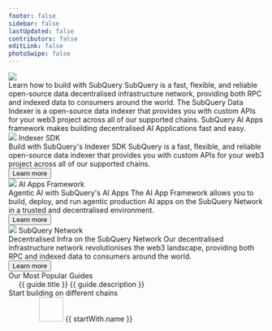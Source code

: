 ```yaml
---
footer: false
sidebar: false
lastUpdated: false
contributors: false
editLink: false
photoSwipe: false
---
```


<link rel="stylesheet" href="/assets/style/homepage.css" as="style" />
<div class="welcomeContainer">
  <div class="banner">
    <div class="bannerImage">
      <div class="bannerImageBg"></div>
      <img src="/assets/img/welcomeBanner.png" />
    </div>
    <div class="flexColCenter" style="position: relative;gap: 24px;">
      <Typography tag="h1" center maxWidth="787">
        Learn how to build with SubQuery
      </Typography>
      <Typography tag="h4" center maxWidth="687" family="body">
        SubQuery is a fast, flexible, and reliable open-source data
        decentralised infrastructure network, providing both RPC and indexed
        data to consumers around the world.
      </Typography>
      <Typography tag="h4" center maxWidth="687" family="body">
        The SubQuery Data Indexer is a open-source data indexer that provides
        you with custom APIs for your web3 project across all of our supported
        chains.
      </Typography>
      <Typography tag="h4" center maxWidth="687" family="body">
        SubQuery AI Apps framework makes building decentralised AI Applications 
        fast and easy.
      </Typography>
    </div>
  </div>
  <div class="layout flex mt80 gp24 flexColMobile">
    <BaseCard>
      <router-link
        class="flexCol gp24"
        :to="{ path: '/indexer/welcome.html' }"
      >
        <div class="flexCenter gp16">
          <img src="/assets/img/home/indexer-sdk.png" />
          <Typography tag="h4" family="body">Indexer SDK</Typography>
        </div>
        <Typography tag="h3">Build with SubQuery's Indexer SDK</Typography>
        <Typography tag="h5" type="secondary"
          >SubQuery is a fast, flexible, and reliable open-source data indexer
          that provides you with custom APIs for your web3 project across all
          of our supported chains.
        </Typography>
        <div>
          <Button class="mt40">Learn more</Button>
        </div>
      </router-link>
    </BaseCard>
    <BaseCard>
      <router-link
        class="flexCol gp24"
        :to="{ path: '/ai/welcome.html' }"
      >
        <div class="flexCenter gp16">
          <img src="/assets/img/home/indexer-sdk.png" />
          <Typography tag="h4" family="body">AI Apps Framework</Typography>
        </div>
        <Typography tag="h3">Agentic AI with SubQuery's AI Apps</Typography>
        <Typography tag="h5" type="secondary"
          >The AI App Framework allows you to build, deploy, and run agentic production AI apps on the SubQuery Network in a trusted and decentralised environment.</Typography>
        <div>
          <Button class="mt40">Learn more</Button>
        </div>
      </router-link>
    </BaseCard>
    <BaseCard>
      <router-link
        class="flexCol gp24"
        :to="{ path: '/subquery_network/welcome.html' }"
      >
        <div class="flexCenter gp16">
          <img src="/assets/img/home/subquery-network.png" />
          <Typography tag="h4" family="body">SubQuery Network</Typography>
        </div>
        <Typography tag="h3"
          >Decentralised Infra on the SubQuery Network</Typography
        >
        <Typography tag="h5" type="secondary">
          Our decentralised infrastructure network revolutionises the web3
          landscape, providing both RPC and indexed data to consumers around
          the world.</Typography
        >
        <div>
          <Button class="mt40">Learn more</Button>
        </div>
      </router-link>
    </BaseCard>

  </div>
  <div class="layout mt140">
    <Typography tag="h3"> Our Most Popular Guides </Typography>
    <div class="grid3column mt24 gp24 flexColMobile">
      <BaseCard
        v-for="guide in polularGuides"
        :key="guide.title"
        style="padding: 20px"
      >
        <component
          class="flexCol gp24"
          :is="guide.path.startsWith('https') ? 'a' : 'router-link'"
          :href="guide.path.startsWith('https') ? guide.path : ''"
          :target="guide.path.startsWith('https') ? '_blank' : ''"
          :to="{ path: guide.path }"
        >
          <Typography tag="p">{{ guide.title }}</Typography>
          <Typography size="medium">{{ guide.description }}</Typography>
        </component>
      </BaseCard>
    </div>
  </div>
  <div class="layout mt140">
    <Typography tag="h3"> Start building on different chains </Typography>
    <div class="grid6column gp24 mt24 flexWrap">
      <BaseCard
        v-for="startWith in startWithExp"
        :key="startWith.name"
        style="padding: 20px 60px"
      >
        <router-link
          class="flexColCenter gp16"
          :to="{ path: startWith.path }"
        >
          <img :src="startWith.imgSrc" width="48" height="48" />
          <Typography size="large" weight="600" center>{{
            startWith.name
          }}</Typography>
        </router-link>
      </BaseCard>
    </div>
  </div>
  <NeedHelp class="mt140"></NeedHelp>
  <Footer></Footer>
</div>

<script setup>
import { ref, computed,onMounted } from "vue";

const allNetworks = ref([])

const polularGuides = computed(() => {
  const counts = allNetworks.value.reduce((cur, add) => cur + add.networks.length, 0) || '165+'
  return [
  {
    "path": "/indexer/build/graph-migration.html",
    "title": "Migrating from the Graph",
    "description": "Discover how SubQuery provides a superior developer experience to The Graph, with a similar development workflow that makes migration quick and easy."
  },
  {
    "path": "/subquery_network/delegators/introduction.html",
    "title": "Delegate to the SubQuery Network",
    "description": "Anyone can participate as a Delegator and participate in the Network to earn rewards based on the work that Node Operators do."
  },
  {
    "path": "/indexer/quickstart/quickstart.html",
    "title": "Follow a indexer quick start guide",
    "description": "SubQuery maintains and publishes quick start guides for more than 50 different networks and projects, find one today and start building."
  },
  {
    "path": "https://subquery.network/networks",
    "title": `Browse ${counts} supported networks`,
    "description": `Our goal is to help developers with the best indexer regardless of what chain they build on, we support ${counts} networks - see the list.`,
    key: 'allNetworks'
  },
  {
    "path": "/subquery_network/token/token.html",
    "title": "The SQT Token",
    "description": "The SubQuery Token (SQT) is a utility token that powers the SubQuery Network. Learn how to get SQT and the tokenomics of it."
  },
  {
    "path": "/ai/welcome.html",
    "title": "Build and deploy AI Apps with SubQuery",
    "description": "Anyone can build intelligent dApps with the SubQuery AI App framework, providing a shortcut for developers to start incorporating decentralised AI into their applications."
  }
]})

const startWithExp = computed(() => {
  return [
  {
    "path": "/indexer/quickstart/quickstart_chains/ethereum-gravatar.html",
    "imgSrc": "https://static.subquery.network/network-logos/1.png",
    "name": "EVM"
  },
  {
    "path": "/indexer/quickstart/quickstart_chains/cosmos-osmosis.html",
    "imgSrc": "https://static.subquery.network/network-logos/cosmoshub-4.png",
    "name": "Cosmos"
  },
  {
    "path": "/indexer/quickstart/quickstart_chains/polkadot.html",
    "imgSrc": "https://static.subquery.network/network-logos/polkadot.png",
    "name": "Polkadot"
  },
  {
    "path": "/indexer/quickstart/quickstart_chains/near.html",
    "imgSrc": "https://static.subquery.network/network-logos/near.png",
    "name": "NEAR"
  },
  {
    "path": "/indexer/quickstart/quickstart_chains/algorand.html",
    "imgSrc": "https://static.subquery.network/network-logos/algorand.png",
    "name": "Algorand"
  },
  {
    "path": "/indexer/quickstart/quickstart_chains/stellar.html",
    "imgSrc": "https://static.subquery.network/network-logos/stellar.png",
    "name": "Stellar"
  },
  {
    "path": "/indexer/quickstart/quickstart_chains/starknet.html",
    "imgSrc": "https://static.subquery.network/network-logos/starknet.png",
    "name": "Starknet"
  }
]})

const fetchAllNetworks = () => {
  fetch("https://templates.subquery.network/all").then(async (data) => {
    const json = await data.json();
    allNetworks.value = json.templates
  });
};

onMounted(() => {
  fetchAllNetworks();

  try {
    caches.keys().then(cacheNames => {
      return Promise.all(
        cacheNames.map(cacheName => {
          return caches.delete(cacheName);
        })
      );
    });
  } catch {
    // pass
  }
});
</script>
